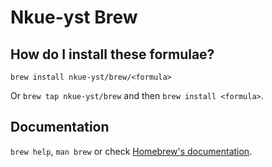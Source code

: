 # Nkue-yst Brew

## How do I install these formulae?

`brew install nkue-yst/brew/<formula>`

Or `brew tap nkue-yst/brew` and then `brew install <formula>`.

## Documentation

`brew help`, `man brew` or check [Homebrew's documentation](https://docs.brew.sh).
